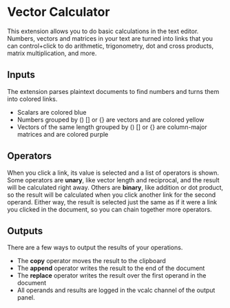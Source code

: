 # Vector Calculator

This extension allows you to do basic calculations in the text editor.  Numbers, vectors and matrices in your text are turned into links that you can control+click to do arithmetic, trigonometry, dot and cross products, matrix multiplication, and more.

## Inputs
The extension parses plaintext documents to find numbers and turns them into colored links.
* Scalars are colored blue
* Numbers grouped by () [] or {} are vectors and are colored yellow
* Vectors of the same length grouped by () [] or {} are column-major matrices and are colored purple

## Operators
When you click a link, its value is selected and a list of operators is shown.  Some operators are **unary**, like vector length and reciprocal, and the result will be calculated right away.  Others are **binary**, like addition or dot product, so the result will be calculated when you click another link for the second operand.  Either way, the result is selected just the same as if it were a link you clicked in the document, so you can chain together more operators.

## Outputs
There are a few ways to output the results of your operations.
* The **copy** operator moves the result to the clipboard
* The **append** operator writes the result to the end of the document
* The **replace** operator writes the result over the first operand in the document
* All operands and results are logged in the vcalc channel of the output panel.
